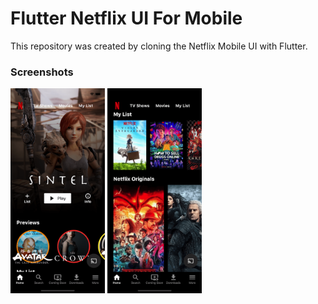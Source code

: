 # Flutter Netflix UI For Mobile

This repository was created by cloning the Netflix Mobile UI with Flutter.

### Screenshots
<div style="justify-content: space-between;flex-direction: column; width=100%">
    <img src="screenshots/mobile0.png" width="30%" height="auto"/>
    <img src="screenshots/mobile1.png" width="30%" height="auto"/>
</div>


